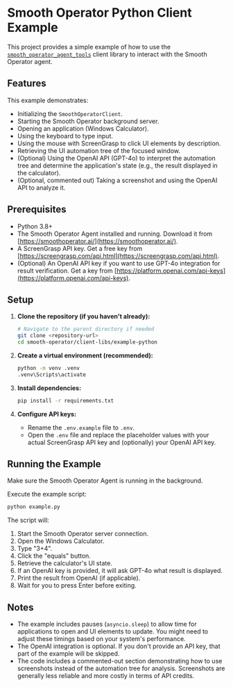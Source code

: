 # Smooth Operator Python Client Example

This project provides a simple example of how to use the [`smooth_operator_agent_tools`](https://pypi.org/project/smooth-operator-agent-tools/#description) client library to interact with the Smooth Operator agent.

## Features

This example demonstrates:

*   Initializing the `SmoothOperatorClient`.
*   Starting the Smooth Operator background server.
*   Opening an application (Windows Calculator).
*   Using the keyboard to type input.
*   Using the mouse with ScreenGrasp to click UI elements by description.
*   Retrieving the UI automation tree of the focused window.
*   (Optional) Using the OpenAI API (GPT-4o) to interpret the automation tree and determine the application's state (e.g., the result displayed in the calculator).
*   (Optional, commented out) Taking a screenshot and using the OpenAI API to analyze it.

## Prerequisites

*   Python 3.8+
*   The Smooth Operator Agent installed and running. Download it from [https://smoothoperator.ai/](https://smoothoperator.ai/).
*   A ScreenGrasp API key. Get a free key from [https://screengrasp.com/api.html](https://screengrasp.com/api.html).
*   (Optional) An OpenAI API key if you want to use GPT-4o integration for result verification. Get a key from [https://platform.openai.com/api-keys](https://platform.openai.com/api-keys).

## Setup

1.  **Clone the repository (if you haven't already):**
    ```bash
    # Navigate to the parent directory if needed
    git clone <repository-url>
    cd smooth-operator/client-libs/example-python
    ```

2.  **Create a virtual environment (recommended):**
    ```bash
    python -m venv .venv
    .venv\Scripts\activate
    ```

3.  **Install dependencies:**
    ```bash
    pip install -r requirements.txt
    ```

4.  **Configure API keys:**
    *   Rename the `.env.example` file to `.env`.
    *   Open the `.env` file and replace the placeholder values with your actual ScreenGrasp API key and (optionally) your OpenAI API key.

## Running the Example

Make sure the Smooth Operator Agent is running in the background.

Execute the example script:

```bash
python example.py
```

The script will:

1.  Start the Smooth Operator server connection.
2.  Open the Windows Calculator.
3.  Type "3+4".
4.  Click the "equals" button.
5.  Retrieve the calculator's UI state.
6.  If an OpenAI key is provided, it will ask GPT-4o what result is displayed.
7.  Print the result from OpenAI (if applicable).
8.  Wait for you to press Enter before exiting.

## Notes

*   The example includes pauses (`asyncio.sleep`) to allow time for applications to open and UI elements to update. You might need to adjust these timings based on your system's performance.
*   The OpenAI integration is optional. If you don't provide an API key, that part of the example will be skipped.
*   The code includes a commented-out section demonstrating how to use screenshots instead of the automation tree for analysis. Screenshots are generally less reliable and more costly in terms of API credits. 